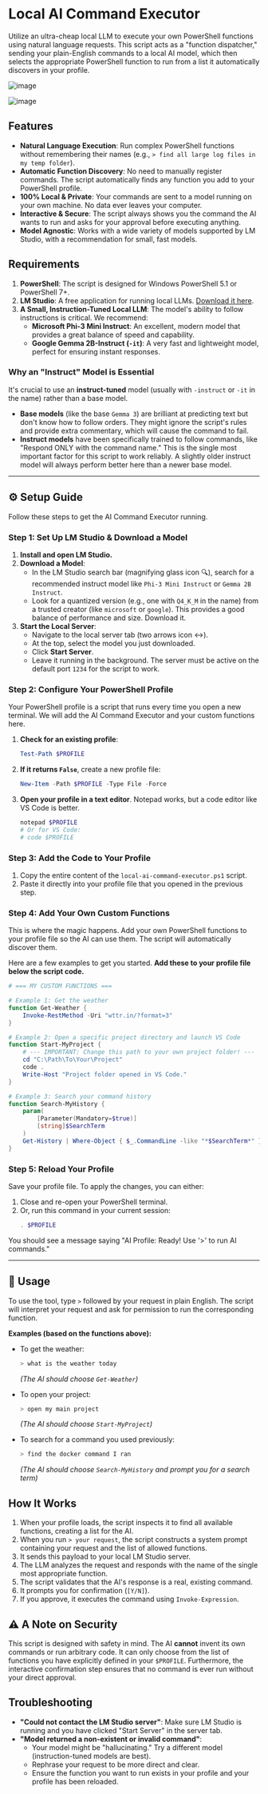 # Local AI Command Executor

Utilize an ultra-cheap local LLM to execute your own PowerShell functions using natural language requests. This script acts as a "function dispatcher," sending your plain-English commands to a local AI model, which then selects the appropriate PowerShell function to run from a list it automatically discovers in your profile.

![image](https://github.com/user-attachments/assets/9e193960-4d56-4833-b7bd-89c60c9a9cc5)

![image](https://github.com/user-attachments/assets/dfd1e055-ef77-4087-a9f9-34898d5fe8f4)



## Features

- **Natural Language Execution**: Run complex PowerShell functions without remembering their names (e.g., `> find all large log files in my temp folder`).
- **Automatic Function Discovery**: No need to manually register commands. The script automatically finds any function you add to your PowerShell profile.
- **100% Local & Private**: Your commands are sent to a model running on your own machine. No data ever leaves your computer.
- **Interactive & Secure**: The script always shows you the command the AI wants to run and asks for your approval before executing anything.
- **Model Agnostic**: Works with a wide variety of models supported by LM Studio, with a recommendation for small, fast models.

## Requirements

1.  **PowerShell**: The script is designed for Windows PowerShell 5.1 or PowerShell 7+.
2.  **LM Studio**: A free application for running local LLMs. [Download it here](https://lmstudio.ai/).
3.  **A Small, Instruction-Tuned Local LLM**: The model's ability to follow instructions is critical. We recommend:
    *   **Microsoft Phi-3 Mini Instruct**: An excellent, modern model that provides a great balance of speed and capability.
    *   **Google Gemma 2B-Instruct (`-it`)**: A very fast and lightweight model, perfect for ensuring instant responses.

### Why an "Instruct" Model is Essential

It's crucial to use an **instruct-tuned** model (usually with `-instruct` or `-it` in the name) rather than a base model.

*   **Base models** (like the base `Gemma 3`) are brilliant at predicting text but don't know how to follow orders. They might ignore the script's rules and provide extra commentary, which will cause the command to fail.
*   **Instruct models** have been specifically trained to follow commands, like "Respond ONLY with the command name." This is the single most important factor for this script to work reliably. A slightly older instruct model will always perform better here than a newer base model.

---

## ⚙️ Setup Guide

Follow these steps to get the AI Command Executor running.

### Step 1: Set Up LM Studio & Download a Model

1.  **Install and open LM Studio.**
2.  **Download a Model**:
    *   In the LM Studio search bar (magnifying glass icon 🔍), search for a recommended instruct model like `Phi-3 Mini Instruct` or `Gemma 2B Instruct`.
    *   Look for a quantized version (e.g., one with `Q4_K_M` in the name) from a trusted creator (like `microsoft` or `google`). This provides a good balance of performance and size. Download it.
3.  **Start the Local Server**:
    *   Navigate to the local server tab (two arrows icon ↔️).
    *   At the top, select the model you just downloaded.
    *   Click **Start Server**.
    *   Leave it running in the background. The server must be active on the default port `1234` for the script to work.

### Step 2: Configure Your PowerShell Profile

Your PowerShell profile is a script that runs every time you open a new terminal. We will add the AI Command Executor and your custom functions here.

1.  **Check for an existing profile**:
    ```powershell
    Test-Path $PROFILE
    ```
2.  **If it returns `False`**, create a new profile file:
    ```powershell
    New-Item -Path $PROFILE -Type File -Force
    ```
3.  **Open your profile in a text editor**. Notepad works, but a code editor like VS Code is better.
    ```powershell
    notepad $PROFILE
    # Or for VS Code:
    # code $PROFILE
    ```

### Step 3: Add the Code to Your Profile

1.  Copy the entire content of the `local-ai-command-executor.ps1` script.
2.  Paste it directly into your profile file that you opened in the previous step.

### Step 4: Add Your Own Custom Functions

This is where the magic happens. Add your own PowerShell functions to your profile file so the AI can use them. The script will automatically discover them.

Here are a few examples to get you started. **Add these to your profile file below the script code.**

```powershell
# === MY CUSTOM FUNCTIONS ===

# Example 1: Get the weather
function Get-Weather {
    Invoke-RestMethod -Uri "wttr.in/?format=3"
}

# Example 2: Open a specific project directory and launch VS Code
function Start-MyProject {
    # --- IMPORTANT: Change this path to your own project folder! ---
    cd "C:\Path\To\Your\Project"
    code .
    Write-Host "Project folder opened in VS Code."
}

# Example 3: Search your command history
function Search-MyHistory {
    param(
        [Parameter(Mandatory=$true)]
        [string]$SearchTerm
    )
    Get-History | Where-Object { $_.CommandLine -like "*$SearchTerm*" } | Select-Object -Last 10
}
```

### Step 5: Reload Your Profile

Save your profile file. To apply the changes, you can either:
1.  Close and re-open your PowerShell terminal.
2.  Or, run this command in your current session:
    ```powershell
    . $PROFILE
    ```
You should see a message saying "AI Profile: Ready! Use '>' to run AI commands."

---

## 🚀 Usage

To use the tool, type `>` followed by your request in plain English. The script will interpret your request and ask for permission to run the corresponding function.

**Examples (based on the functions above):**

*   To get the weather:
    ```powershell
    > what is the weather today
    ```
    *(The AI should choose `Get-Weather`)*

*   To open your project:
    ```powershell
    > open my main project
    ```
    *(The AI should choose `Start-MyProject`)*

*   To search for a command you used previously:
    ```powershell
    > find the docker command I ran
    ```
    *(The AI should choose `Search-MyHistory` and prompt you for a search term)*

## How It Works

1.  When your profile loads, the script inspects it to find all available functions, creating a list for the AI.
2.  When you run `> your request`, the script constructs a system prompt containing your request and the list of allowed functions.
3.  It sends this payload to your local LM Studio server.
4.  The LLM analyzes the request and responds with the name of the single most appropriate function.
5.  The script validates that the AI's response is a real, existing command.
6.  It prompts you for confirmation (`[Y/N]`).
7.  If you approve, it executes the command using `Invoke-Expression`.

## ⚠️ A Note on Security

This script is designed with safety in mind. The AI **cannot** invent its own commands or run arbitrary code. It can only choose from the list of functions you have explicitly defined in your `$PROFILE`. Furthermore, the interactive confirmation step ensures that no command is ever run without your direct approval.

## Troubleshooting

-   **"Could not contact the LM Studio server"**: Make sure LM Studio is running and you have clicked "Start Server" in the server tab.
-   **"Model returned a non-existent or invalid command"**:
    *   Your model might be "hallucinating." Try a different model (instruction-tuned models are best).
    *   Rephrase your request to be more direct and clear.
    *   Ensure the function you want to run exists in your profile and your profile has been reloaded.
